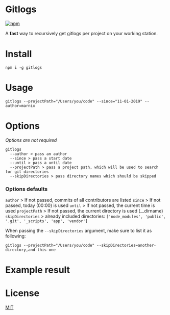 # Gitlogs
[![npm](https://img.shields.io/npm/v/gitlogs.svg)](http://npm.im/gitlogs)

A __fast__ way to recursively get gitlogs per project on your working station.

# Install

```
npm i -g gitlogs
```

# Usage

`gitlogs --projectPath="/Users/you/code" --since="11-01-2019" --author=marnix`

# Options

_Options are not required_

```
gitlogs
  --author > pass an author
  --since > pass a start date
  --until > pass a until date
  --projectPath > pass a project path, which will be used to search for git directories
  --skipDirectories > pass directory names which should be skipped
```

### Options defaults

`author` > If not passed, commits of all contributors are listed
`since` > If not passed, today (00:00) is used
`until` > If not passed, the current time is used
`projectPath` > If not passed, the current directory is used (__dirname)
`skipDirectories` > already included directories: `['node_modules', 'public', '.git', '_scripts', 'app', 'vendor']`

When passing the `--skipDirectories` argument, make sure to list it as following:

`gitlogs --projectPath="/Users/you/code" --skipDirectories=another-directory,and-this-one`

# Example result

# License

[MIT](https://oss.ninja/mit/mjanssen/)
